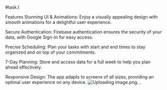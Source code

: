 #task.l

Features
Stunning UI & Animations: Enjoy a visually appealing design with smooth animations for a delightful user experience.

Secure Authentication: Firebase authentication ensures the security of your data, with Google Sign-In for easy access.

Precise Scheduling: Plan your tasks with start and end times to stay organized and on top of your commitments.

7-Day Planning: Store and access data for a full week to help you plan ahead effectively.

Responsive Design: The app adapts to screens of all sizes, providing an optimal user experience on any device.
![Uploading image.png…]()
